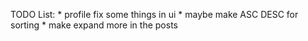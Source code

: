 TODO List:
    * profile fix some things in ui
    * maybe make ASC DESC for sorting
    * make expand more in the posts